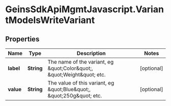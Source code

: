 # GeinsSdkApiMgmtJavascript.VariantModelsWriteVariant

## Properties

Name | Type | Description | Notes
------------ | ------------- | ------------- | -------------
**label** | **String** | The name of the variant, eg \&quot;Color\&quot;, \&quot;Weight\&quot; etc. | [optional] 
**value** | **String** | The value of this variant, eg \&quot;Blue\&quot;, \&quot;250g\&quot; etc. | [optional] 


